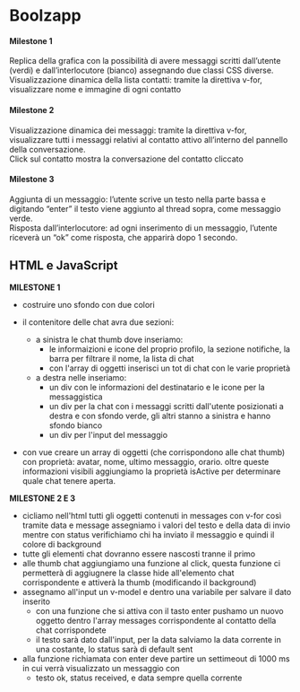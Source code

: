 Boolzapp 
===

#### Milestone 1
Replica della grafica con la possibilità di avere messaggi scritti dall’utente (verdi) e dall’interlocutore (bianco) assegnando due classi CSS diverse.     
Visualizzazione dinamica della lista contatti: tramite la direttiva v-for, visualizzare nome e immagine di ogni contatto

#### Milestone 2
Visualizzazione dinamica dei messaggi: tramite la direttiva v-for, visualizzare tutti i messaggi relativi al contatto attivo all’interno del pannello della conversazione.    
Click sul contatto mostra la conversazione del contatto cliccato


#### Milestone 3
Aggiunta di un messaggio: l’utente scrive un testo nella parte bassa e digitando “enter” il testo viene aggiunto al thread sopra, come messaggio verde.   
Risposta dall’interlocutore: ad ogni inserimento di un messaggio, l’utente riceverà un “ok” come risposta, che apparirà dopo 1 secondo.



## HTML e JavaScript

**MILESTONE 1**
- costruire uno sfondo con due colori
- il contenitore delle chat avra due sezioni:
  - a sinistra le chat thumb dove inseriamo: 
    - le informaizioni e icone del proprio profilo, la sezione notifiche, la barra per filtrare il nome, la lista di chat 
    - con l'array di oggetti inserisci un tot di chat con le varie proprietà
  - a destra nelle inseriamo: 
    - un div con le informazioni del destinatario e le icone per la messaggistica 
    - un div per la chat con i messaggi scritti dall'utente posizionati a destra e con sfondo verde, gli altri stanno a sinistra e hanno sfondo bianco 
    - un div per l'input del messaggio

- con vue creare un array di oggetti (che corrispondono alle chat thumb) con proprietà: avatar, nome, ultimo messaggio, orario. oltre queste informazioni visibili aggiungiamo la proprietà isActive per determinare quale chat tenere aperta.


**MILESTONE 2 E 3**
- cicliamo nell'html tutti gli oggetti contenuti in messages con v-for così tramite data e message assegniamo i valori del testo e della data di invio mentre con status verifichiamo chi ha inviato il messaggio e quindi il colore di background
- tutte gli elementi chat dovranno essere nascosti tranne il primo 
- alle thumb chat aggiungiamo una funzione al click, questa funzione ci permetterà di aggiugnere la classe hide all'elemento chat corrispondente e attiverà la thumb (modificando il background)
- assegnamo all'input un v-model e dentro una variabile per salvare il dato inserito
    - con una funzione che si attiva con il tasto enter pushamo un nuovo oggetto dentro l'array messages corrispondente al contatto della chat corrispondete
    - il testo sarà dato dall'input, per la data salviamo la data corrente in una costante, lo status sarà di default sent
- alla funzione richiamata con enter deve partire un settimeout di 1000 ms in cui verrà visualizzato un messaggio con 
    - testo ok, status received, e data sempre quella corrente


